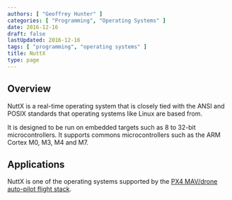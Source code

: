 ```yaml
---
authors: [ "Geoffrey Hunter" ]
categories: [ "Programming", "Operating Systems" ]
date: 2016-12-16
draft: false
lastUpdated: 2016-12-16
tags: [ "programming", "operating systems" ]
title: NuttX
type: page
---
```


## Overview

NuttX is a real-time operating system that is closely tied with the ANSI and POSIX standards that operating systems like Linux are based from.

It is designed to be run on embedded targets such as 8 to 32-bit microcontrollers. It supports commons microcontrollers such as the ARM Cortex M0, M3, M4 and M7.

## Applications

NuttX is one of the operating systems supported by the [PX4 MAV/drone auto-pilot flight stack](https://github.com/PX4/Firmware).
